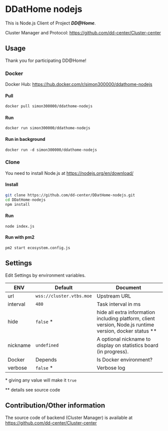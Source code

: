# DDatHome nodejs
This is Node.js Client of Project ***DD@Home***.

Cluster Manager and Protocol: <https://github.com/dd-center/Cluster-center>

## Usage

Thank you for participating DD@Home!

### Docker

Docker Hub: <https://hub.docker.com/r/simon300000/ddathome-nodejs>

#### Pull

```sh
docker pull simon300000/ddathome-nodejs
```

#### Run

```shell
docker run simon300000/ddathome-nodejs
```

#### Run in background

```shell
docker run -d simon300000/ddathome-nodejs
```

### Clone

You need to install Node.js at <https://nodejs.org/en/download/>

#### Install

```sh
git clone https://github.com/dd-center/DDatHome-nodejs.git
cd DDatHome-nodejs
npm install
```

#### Run

```shell
node index.js
```

#### Run with pm2

```shell
pm2 start ecosystem.config.js 
```

## Settings

Edit Settings by environment variables.

| ENV      | Default                  | Document                                                     |
| -------- | ------------------------ | ------------------------------------------------------------ |
| url      | `wss://cluster.vtbs.moe` | Upstream URL                                                 |
| interval | `480`                    | Task interval in ms                                          |
| hide     | `false` *                | hide all extra information including platform, client version, Node.js runtime version, docker status ** |
| nickname | `undefined`              | A optional nickname to display on statistics board (in progress). |
| Docker   | Depends                  | Is Docker environment?                                       |
| verbose  | `false` *                | Verbose log                                                  |

\* giving any value will make it `true`

\*\* details see source code

## Contribution/Other information

The source code of backend (Cluster Manager) is available at <https://github.com/dd-center/Cluster-center>